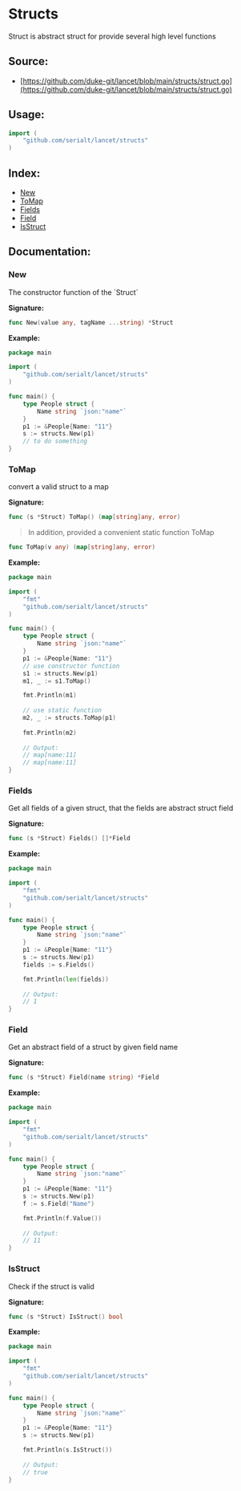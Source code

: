 # Structs

Struct is abstract struct for provide several high level functions

<div STYLE="page-break-after: always;"></div>

## Source:

-   [https://github.com/duke-git/lancet/blob/main/structs/struct.go](https://github.com/duke-git/lancet/blob/main/structs/struct.go)

<div STYLE="page-break-after: always;"></div>

## Usage:

```go
import (
    "github.com/serialt/lancet/structs"
)
```

<div STYLE="page-break-after: always;"></div>

## Index:
-   [New](#New)
-   [ToMap](#ToMap)
-   [Fields](#Fields)
-   [Field](#Field)
-   [IsStruct](#IsStruct)

<div STYLE="page-break-after: always;"></div>

## Documentation:

### <span id="New">New</span>

<p>The constructor function of the `Struct` </p>

<b>Signature:</b>

```go
func New(value any, tagName ...string) *Struct
```

<b>Example:</b>

```go
package main

import (
	"github.com/serialt/lancet/structs"
)

func main() {
	type People struct {
		Name string `json:"name"`
	}
	p1 := &People{Name: "11"}
	s := structs.New(p1)
	// to do something
}
```

### <span id="ToMap">ToMap</span>

<p>convert a valid struct to a map</p>

<b>Signature:</b>

```go
func (s *Struct) ToMap() (map[string]any, error)
```

> In addition, provided a convenient static function ToMap

```go
func ToMap(v any) (map[string]any, error)
```

<b>Example:</b>

```go
package main

import (
	"fmt"
	"github.com/serialt/lancet/structs"
)

func main() {
	type People struct {
		Name string `json:"name"`
	}
	p1 := &People{Name: "11"}
	// use constructor function
	s1 := structs.New(p1)
	m1, _ := s1.ToMap()

	fmt.Println(m1)
	
	// use static function
	m2, _ := structs.ToMap(p1)
	
	fmt.Println(m2)
	
	// Output: 
	// map[name:11]
	// map[name:11]
}
```

### <span id="Fields">Fields</span>

<p>Get all fields of a given struct, that the fields are abstract struct field</p>

<b>Signature:</b>

```go
func (s *Struct) Fields() []*Field
```

<b>Example:</b>

```go
package main

import (
	"fmt"
	"github.com/serialt/lancet/structs"
)

func main() {
	type People struct {
		Name string `json:"name"`
	}
	p1 := &People{Name: "11"}
	s := structs.New(p1)
	fields := s.Fields()

	fmt.Println(len(fields))
	
	// Output: 
	// 1
}
```

### <span id="Field">Field</span>

<p>Get an abstract field of a struct by given field name </p>

<b>Signature:</b>

```go
func (s *Struct) Field(name string) *Field
```

<b>Example:</b>

```go
package main

import (
	"fmt"
	"github.com/serialt/lancet/structs"
)

func main() {
	type People struct {
		Name string `json:"name"`
	}
	p1 := &People{Name: "11"}
	s := structs.New(p1)
	f := s.Field("Name")

	fmt.Println(f.Value())
	
	// Output: 
	// 11
}
```

### <span id="IsStruct">IsStruct</span>

<p>Check if the struct is valid</p>

<b>Signature:</b>

```go
func (s *Struct) IsStruct() bool
```

<b>Example:</b>

```go
package main

import (
	"fmt"
	"github.com/serialt/lancet/structs"
)

func main() {
	type People struct {
		Name string `json:"name"`
	}
	p1 := &People{Name: "11"}
	s := structs.New(p1)

	fmt.Println(s.IsStruct())
	
	// Output: 
	// true
}
```
